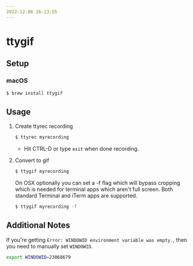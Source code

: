 ```yaml
---
2022-12-06 16:13:55
---
```


# ttygif

## Setup

### macOS

```bash
$ brew install ttygif
```

## Usage

1. Create ttyrec recording

    ```bash
    $ ttyrec myrecording
    ```

    - Hit CTRL-D or type `exit` when done recording.

2. Convert to gif

    ```bash
    $ ttygif myrecording
    ```

    On OSX optionally you can set a -f flag which will bypass cropping which is needed for terminal apps which aren't full screen. Both standard Terminal and iTerm apps are supported.

    ```bash
    $ ttygif myrecording -f
    ```

## Additional Notes

If you're getting `Error: WINDOWID environment variable was empty.`, then you need to manually set `WINDOWID`.

```bash
export WINDOWID=23068679
```
